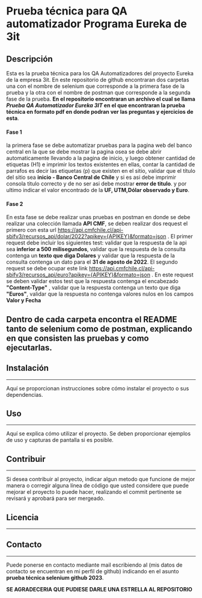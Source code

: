 # Prueba técnica para QA automatizador Programa Eureka de 3it

## Descripción
Esta es la prueba técnica para los QA Automatizadores del proyecto Eureka de la empresa 3it. En este repositorio de github encontraran dos carpetas una con el nombre de selenium que corresponde a la primera fase de la prueba y la otra con el nombre de postman que corresponde a la segunda fase de la prueba.
**En el repositorio encontraran un archivo el cual se llama *Prueba QA Automatizador Eureka 3IT* en el que encontraran la prueba técnica en formato pdf en donde podran ver las preguntas y ejercicios de esta**.

#### Fase 1
la primera fase se debe automatizar pruebas para la pagina web del banco central en la que se debe mostrar la pagina osea se debe abrir automaticamente llevando a la pagina de inicio, y luego obtener cantidad de etiquetas (H1) e imprimir los textos existentes en ellas, contar la cantidad de parrafos es decir las etiquetas (p) que existen en el sitio, validar que el título del sitio sea **inicio - Banco Central de Chile** y si es asi debe imprimir consola titulo correcto y de no ser asi debe mostrar **error de titulo**. y por ultimo indicar el valor encontrado de la **UF, UTM,Dólar observado y Euro**.
#### Fase 2
En esta fase se debe realizar unas pruebas en postman en donde se debe realizar una colección llamada **API CMF**, se deben realizar dos request el primero con esta url https://api.cmfchile.cl/api-sbifv3/recursos_api/dolar/2022?apikey={APIKEY}&formato=json . El primer request debe incluir los siguientes test: validar que la respuesta de la api sea **inferior a 500 milisegundos**, validar que la respuesta de la consulta contenga un **texto que diga Dolares** y validar que la respuesta de la consulta contenga un dato para el **31 de agosto de 2022**.
El segundo request se debe ocupar este link https://api.cmfchile.cl/api-sbifv3/recursos_api/euro?apikey={APIKEY}&formato=json . En este request se deben validar estos test que la respuesta contenga el encabezado **"Content-Type"** , validar que la respuesta contenga un texto que diga **"Euros"**, validar que la respuesta no contenga valores nulos en los campos **Valor y Fecha**


## Dentro de cada carpeta encontra el README tanto de selenium como de postman, explicando en que  consisten las pruebas y como ejecutarlas.

## Instalación
***
Aquí se proporcionan instrucciones sobre cómo instalar el proyecto o sus dependencias.

## Uso
***
Aquí se explica cómo utilizar el proyecto. Se deben proporcionar ejemplos de uso y capturas de pantalla si es posible.

## Contribuir
***
Si desea contribuir al proyecto, indicar algun metodo que funcione de mejor manera o corregir alguna línea de código que usted considere que puede mejorar el proyecto lo puede hacer, realizando el commit pertinente se revisará y aprobará para ser mergeado.

## Licencia
***

## Contacto
***
Puede ponerse en contacto mediante mail escribiendo al (mis datos de contacto se encuentran en mi perfil de github) indicando en el asunto **prueba técnica selenium github 2023**.

**SE AGRADECERIA QUE PUDIESE DARLE UNA ESTRELLA AL REPOSITORIO**